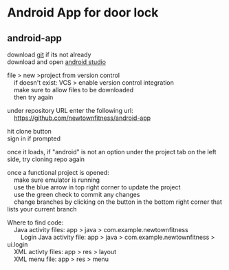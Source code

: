 # Android App for door lock
## android-app

download [git](https://git-scm.com/downloads) if its not already\
download and open [android studio](https://developer.android.com/studio)

file > new >project from version control\
&nbsp;&nbsp;&nbsp;&nbsp;if doesn't exist: VCS > enable version control integration\
&nbsp;&nbsp;&nbsp;&nbsp;make sure to allow files to be downloaded\
&nbsp;&nbsp;&nbsp;&nbsp;then try again

under repository URL enter the following url:\
&nbsp;&nbsp;&nbsp;&nbsp;https://github.com/newtownfitness/android-app

hit clone button\
sign in if prompted

once it loads, if "android" is not an option under the project tab on the left side, try cloning repo again

once a functional project is opened:\
&nbsp;&nbsp;&nbsp;&nbsp;make sure emulator is running\
&nbsp;&nbsp;&nbsp;&nbsp;use the blue arrow in top right corner to update the project\
&nbsp;&nbsp;&nbsp;&nbsp;use the green check to commit any changes\
&nbsp;&nbsp;&nbsp;&nbsp;change branches by clicking on the button in the bottom right corner that lists your current branch


Where to find code:\
&nbsp;&nbsp;&nbsp;&nbsp;Java activity files: app > java > com.example.newtownfitness\
&nbsp;&nbsp;&nbsp;&nbsp;&nbsp;&nbsp;&nbsp;&nbsp;Login Java activity file: app > java > com.example.newtownfitness > ui.login\
&nbsp;&nbsp;&nbsp;&nbsp;XML activty files: app > res > layout\
&nbsp;&nbsp;&nbsp;&nbsp;XML menu file: app > res > menu

